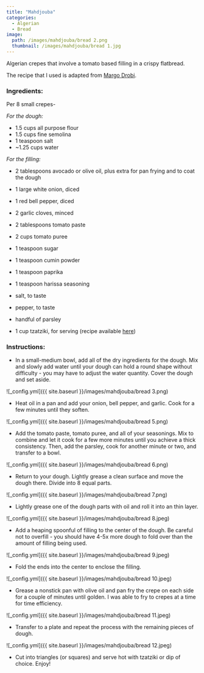 ```yaml
---
title: "Mahdjouba"
categories:
  - Algerian
  - Bread
image:
  path: /images/mahdjouba/bread 2.png
  thumbnail: /images/mahdjouba/bread 1.jpg
---
```


Algerian crepes that involve a tomato based filling in a crispy flatbread.

The recipe that I used is adapted from [Margo Drobi](http://margodrobi.com/2022/08/17/vegan-mahjouba/#wpzoom-recipe-card).

### Ingredients:

Per 8 small crepes-

_For the dough:_

* 1.5 cups all purpose flour
* 1.5 cups fine semolina
* 1 teaspoon salt
* ~1.25 cups water

_For the filling:_

* 2 tablespoons avocado or olive oil, plus extra for pan frying and to coat the dough
* 1 large white onion, diced
* 1 red bell pepper, diced
* 2 garlic cloves, minced
* 2 tablespoons tomato paste
* 2 cups tomato puree
* 1 teaspoon sugar
* 1 teaspoon cumin powder
* 1 teaspoon paprika
* 1 teaspoon harissa seasoning
* salt, to taste
* pepper, to taste
* handful of parsley

* 1 cup tzatziki, for serving (recipe available [here](https://www.whatsprernacooking.com/mediterranean/sides/tzatziki/))



### Instructions:

* In a small-medium bowl, add all of the dry ingredients for the dough. Mix and slowly add water until your dough can hold a round shape without difficulty - you may have to adjust the water quantity. Cover the dough and set aside.

![_config.yml]({{ site.baseurl }}/images/mahdjouba/bread 3.png)

* Heat oil in a pan and add your onion, bell pepper, and garlic. Cook for a few minutes until they soften.

![_config.yml]({{ site.baseurl }}/images/mahdjouba/bread 5.png)

* Add the tomato paste, tomato puree, and all of your seasonings. Mix to combine and let it cook for a few more minutes until you achieve a thick consistency. Then, add the parsley, cook for another minute or two, and transfer to a bowl.

![_config.yml]({{ site.baseurl }}/images/mahdjouba/bread 6.png)

* Return to your dough. Lightly grease a clean surface and move the dough there. Divide into 8 equal parts.

![_config.yml]({{ site.baseurl }}/images/mahdjouba/bread 7.png)

* Lightly grease one of the dough parts with oil and roll it into an thin layer.

![_config.yml]({{ site.baseurl }}/images/mahdjouba/bread 8.jpeg)

* Add a heaping spoonful of filling to the center of the dough. Be careful not to overfill - you should have 4-5x more dough to fold over than the amount of filling being used.

![_config.yml]({{ site.baseurl }}/images/mahdjouba/bread 9.jpeg)

* Fold the ends into the center to enclose the filling.

![_config.yml]({{ site.baseurl }}/images/mahdjouba/bread 10.jpeg)

* Grease a nonstick pan with olive oil and pan fry the crepe on each side for a couple of minutes until golden. I was able to fry to crepes at a time for time efficiency.

![_config.yml]({{ site.baseurl }}/images/mahdjouba/bread 11.jpeg)

* Transfer to a plate and repeat the process with the remaining pieces of dough.

![_config.yml]({{ site.baseurl }}/images/mahdjouba/bread 12.jpeg)

* Cut into triangles (or squares) and serve hot with tzatziki or dip of choice. Enjoy!
